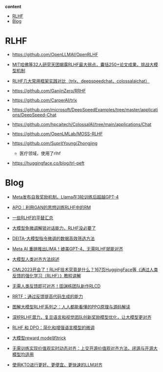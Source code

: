 **content**
<!-- TOC -->

- [RLHF](#rlhf)
- [Blog](#blog)

<!-- /TOC -->


# RLHF

- https://github.com/OpenLLMAI/OpenRLHF

- [MIT哈佛等32人研究天团揭露RLHF最大弱点，囊括250+论文成果，挑战大模型机制](https://mp.weixin.qq.com/s/BCdX6PuEdSR7D3WJ4ffonA)
- [RLHF几大常用框架实践对比（trlx、deepspeedchat、colossalaichat）](https://zhuanlan.zhihu.com/p/626046758?utm_campaign=shareopn&utm_medium=social&utm_oi=615941546193850368&utm_psn=1646992448919416832&utm_source=wechat_session)

- https://github.com/GanjinZero/RRHF

- https://github.com/CarperAI/trlx

- https://github.com/microsoft/DeepSpeedExamples/tree/master/applications/DeepSpeed-Chat

- https://github.com/hpcaitech/ColossalAI/tree/main/applications/Chat

- https://github.com/OpenLMLab/MOSS-RLHF

- https://github.com/SupritYoung/Zhongjing
  - 医疗领域，使用了rlhf

- https://huggingface.co/blog/trl-peft

# Blog

- [Meta发布自我奖励机制，Llama在3轮训练后超越GPT-4](https://zhuanlan.zhihu.com/p/680274984)

- [APO｜利用GAN的思想训练RLHF中的RM](https://zhuanlan.zhihu.com/p/674776494)

- [一些RLHF的平替汇总](https://zhuanlan.zhihu.com/p/667152180)

- [大模型免微调解锁对话能力，RLHF没必要了](https://zhuanlan.zhihu.com/p/670682075)

- [DEITA-大模型指令微调的数据高效筛选方法](https://zhuanlan.zhihu.com/p/675928711)

- [Meta AI 重磅推出LIMA！媲美GPT-4、无需RLHF就能对齐](https://mp.weixin.qq.com/s/sbIa-fIHvMlp-2aYtCtVLQ)

- [大模型人类对齐方法综述](https://mp.weixin.qq.com/s/Hzi5MtjsS6dk1br7DzJOGQ)

- [CML2023开会了！RLHF技术究竟是什么？167页HuggingFace等《通过人类反馈的强化学习（RLHF）》教程讲解](https://mp.weixin.qq.com/s/BX3m0c0NSuG6hesb_3gguw)

- [无需人类反馈即可对齐！田渊栋团队新作RLCD](https://mp.weixin.qq.com/s/sQolnpmBdCufVVR8q6GG8w)

- [RRTF：通过反馈提高代码生成的能力](https://mp.weixin.qq.com/s/3lgztkBGlfCdHwygDggBbw)

- [图解大模型RLHF系列之：人人都能看懂的PPO原理与源码解读](https://mp.weixin.qq.com/s/J8c7rEmkQH4lBj1pWntv9w)

- [深挖RLHF潜力，复旦语言和视觉团队创新奖励模型优化，让大模型更对齐](https://mp.weixin.qq.com/s/BSaGLikARlvM8yitYtlA3w)

- [RLHF 和 DPO：简化和增强语言模型的微调](https://mp.weixin.qq.com/s/-5nzriCsoZIL3FKZxzbONw)

- [大模型reward model的trick](https://mp.weixin.qq.com/s/G69w-Y2Jb_SgtvLcjCs_3g)

- [无需训练实现价值观实时动态对齐：上交开源价值观对齐方法，闭源与开源大模型均适用](https://mp.weixin.qq.com/s/_CB0LBQVI_2NBiX63pyYSA)

- [使用KTO进行更好、更便宜、更快速的LLM对齐](https://mp.weixin.qq.com/s/vFrcW43jhraZT8ZaDBxl7A)


